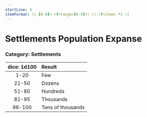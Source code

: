 ```yaml
---
startLine: 4
itemFormat: \| [0-9]+-(?<range>[0-9]+) \| (?<item>.*) \|
---
```

# Settlements Population Expanse
### Category: Settlements

| dice: 1d100 | Result |
|:----:|:-------|
| 1-20 | Few |
| 21-50 | Dozens |
| 51-80 | Hundreds |
| 81-95 | Thousands |
| 96-100 | Tens of thousands |